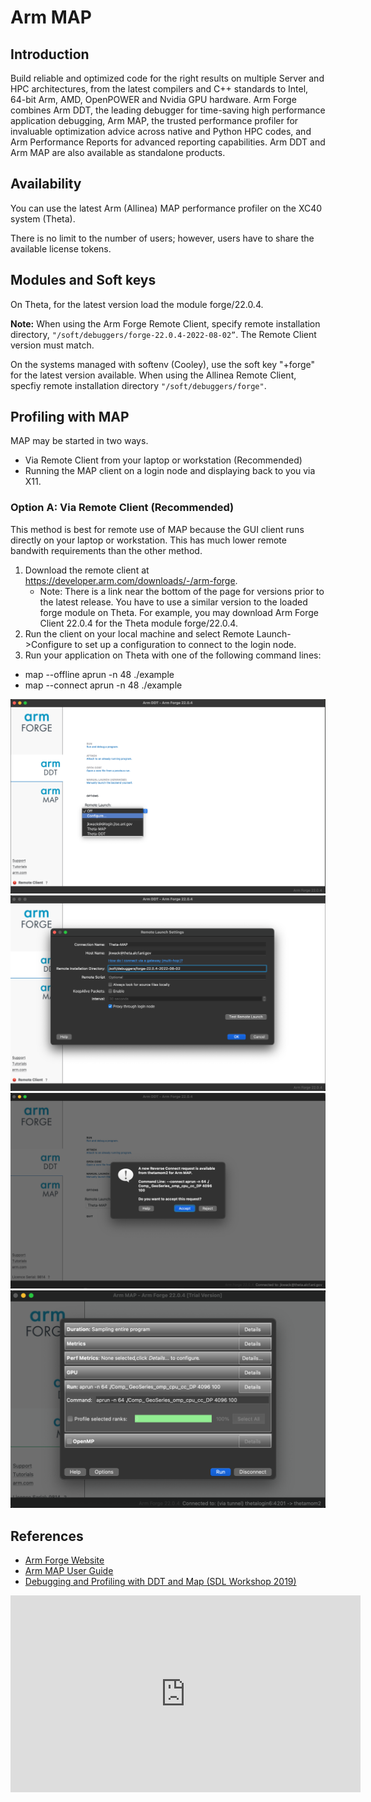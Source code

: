 # Arm MAP
## Introduction
Build reliable and optimized code for the right results on multiple Server and HPC architectures, from the latest compilers and C++ standards to Intel, 64-bit Arm, AMD, OpenPOWER and Nvidia GPU hardware. Arm Forge combines Arm DDT, the leading debugger for time-saving high performance application debugging, Arm MAP, the trusted performance profiler for invaluable optimization advice across native and Python HPC codes, and Arm Performance Reports for advanced reporting capabilities. Arm DDT and Arm MAP are also available as standalone products.

## Availability
You can use the latest Arm (Allinea) MAP performance profiler on the XC40 system (Theta).

There is no limit to the number of users; however, users have to share the available license tokens.

## Modules and Soft keys
On Theta, for the latest version load the module forge/22.0.4. 

**Note:** When using the Arm Forge Remote Client, specify remote installation directory, ```"/soft/debuggers/forge-22.0.4-2022-08-02”```. The Remote Client version must match.

On the systems managed with softenv (Cooley), use the soft key "+forge" for the latest version available.  When using the Allinea Remote Client, specfiy remote installation directory ```"/soft/debuggers/forge"```.

## Profiling with MAP
MAP may be started in two ways.

- Via Remote Client from your laptop or workstation (Recommended)
- Running the MAP client on a login node and displaying back to you via X11.

### Option A: Via Remote Client (**Recommended**)
This method is best for remote use of MAP because the GUI client runs directly on your laptop or workstation.  This has much lower remote bandwith requirements than the other method.

1. Download the remote client at https://developer.arm.com/downloads/-/arm-forge. 
   - Note: There is a link near the bottom of the page for versions prior to the latest release. You have to use a similar version to the loaded forge module on Theta. For example, you may download Arm Forge Client 22.0.4 for the Theta module forge/22.0.4. 
2. Run the client on your local machine and select Remote Launch->Configure to set up a configuration to connect to the login node.
3. Run your application on Theta with one of the following command lines:
  - map --offline aprun -n 48 ./example
  - map --connect aprun -n 48 ./example

![Configure](files/MAP_01_Configure.png)
![Remote Launch Settings](files/MAP_02_Remote_Launch_Settings.png)
![Accept request](files/MAP_04_Accept_request.png)
![Start running](files/MAP_05_Start_running.png)


## References
- [Arm Forge Website](https://www.arm.com/products/development-tools/server-and-hpc/forge)
- [Arm MAP User Guide](https://developer.arm.com/documentation/101136/2002/MAP)
- [Debugging and Profiling with DDT and Map (SDL Workshop 2019)](https://www.alcf.anl.gov/sites/default/files/2020-03/Hulguin_SDL_10_2019_Arm_DDT_Map.pdf)

<!-- <figure markdown>
  ![MAP remote launch configure](files/MAP_Screenshot-01.png){ width="700" }
    <figcaption>MAP remote launch configure</figcaption>
</figure>

<figure markdown>
  ![MAP remote launch settings](files/MAP_Screenshot-02.png){ width="700" }
  <figcaption>MAP remote launch settings</figcaption>
</figure>

<figure markdown>
  ![MAP accepting the connect request](files/MAP_Screenshot-03.png){ width="700" }
    <figcaption>MAP accepting the connect request</figcaption>
</figure>
 -->
<iframe width="560" height="315" src="https://www.youtube.com/embed/rcOmqnhP_X4" title="YouTube video player" frameborder="0" allow="accelerometer; autoplay; clipboard-write; encrypted-media; gyroscope; picture-in-picture" allowfullscreen></iframe>
